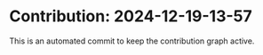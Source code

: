 # Contribution: 2024-12-19-13-57
This is an automated commit to keep the contribution graph active.
